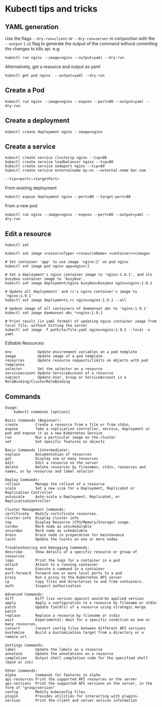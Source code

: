 # Kubectl tips and tricks

## YAML generation
Use the flags `--dry-run=client` or `--dry-run=server` in conjunction with the `--output` (`-o`) flag to generate the output of the command without commiting the changes to k8s api. e.g:

```
kubectl run nginx --image=nginx --output=yaml --dry-run
```
Alternatively, get a resource and output as yaml
```
kubectl get pod nginx  --output=yaml --dry-run
```



## Create a Pod
```
kubectl run nginx --image=nginx --expose --port=80 --output=yaml --dry-run
```

## Create a deployment
```
kubectl create deployment nginx --image=nginx
```

## Create a service
```
kubectl create service clusterip nginx --tcp=80
kubectl create service loadbalancer nginx --tcp=80 
kubectl create service nodeport nginx --tcp=80 
kubectl create service externalname my-ns --external-name bar.com

--tcp=<port>:<targetPort>
```
From existing deployment
```
kubectl expose deployment nginx --port=80 --target-port=80
```
From a new pod
```
kubectl run nginx --image=nginx --expose --port=80 --output=yaml --dry-run
```

## Edit a resource

    kubectl set 

    kubectl set image <resourceType> <resourceName> <container>=<image>

    # Set container 'app' to use image 'nginx:2' on pod nginx
    kubectl set image pod nginx app=nginx:2

    # Set a deployment's nginx container image to 'nginx:1.9.1', and its busybox container image to 'busybox'.
    kubectl set image deployment/nginx busybox=busybox nginx=nginx:1.9.1

    # Update all deployments' and rc's nginx container's image to 'nginx:1.9.1'
    kubectl set image deployments,rc nginx=nginx:1.9.1 --all

    # Update image of all containers of daemonset abc to 'nginx:1.9.1'
    kubectl set image daemonset abc *=nginx:1.9.1

    # Print result (in yaml format) of updating nginx container image from local file, without hitting the server
    kubectl set image -f path/to/file.yaml nginx=nginx:1.9.1 --local -o yaml

Editable Resources:

    env            Update environment variables on a pod template
    image          Update image of a pod template
    resources      Update resource requests/limits on objects with pod templates
    selector       Set the selector on a resource
    serviceaccount Update ServiceAccount of a resource
    subject        Update User, Group or ServiceAccount in a RoleBinding/ClusterRoleBinding

## Commands

    
    Usage:
        kubectl commands [options]

    Basic Commands (Beginner):  
    create        Create a resource from a file or from stdin.
    expose        Take a replication controller, service, deployment or pod and expose it as a new Kubernetes Service
    run           Run a particular image on the cluster
    set           Set specific features on objects

    Basic Commands (Intermediate):
    explain       Documentation of resources
    get           Display one or many resources
    edit          Edit a resource on the server
    delete        Delete resources by filenames, stdin, resources and names, or by resources and label selector

    Deploy Commands:
    rollout       Manage the rollout of a resource
    scale         Set a new size for a Deployment, ReplicaSet or Replication Controller
    autoscale     Auto-scale a Deployment, ReplicaSet, or ReplicationController

    Cluster Management Commands:
    certificate   Modify certificate resources.
    cluster-info  Display cluster info
    top           Display Resource (CPU/Memory/Storage) usage.
    cordon        Mark node as unschedulable
    uncordon      Mark node as schedulable
    drain         Drain node in preparation for maintenance
    taint         Update the taints on one or more nodes

    Troubleshooting and Debugging Commands:
    describe      Show details of a specific resource or group of resources
    logs          Print the logs for a container in a pod
    attach        Attach to a running container
    exec          Execute a command in a container
    port-forward  Forward one or more local ports to a pod
    proxy         Run a proxy to the Kubernetes API server
    cp            Copy files and directories to and from containers.
    auth          Inspect authorization

    Advanced Commands:
    diff          Diff live version against would-be applied version
    apply         Apply a configuration to a resource by filename or stdin
    patch         Update field(s) of a resource using strategic merge patch
    replace       Replace a resource by filename or stdin
    wait          Experimental: Wait for a specific condition on one or many resources.
    convert       Convert config files between different API versions
    kustomize     Build a kustomization target from a directory or a remote url.

    Settings Commands:
    label         Update the labels on a resource
    annotate      Update the annotations on a resource
    completion    Output shell completion code for the specified shell (bash or zsh)

    Other Commands:
    alpha         Commands for features in alpha
    api-resources Print the supported API resources on the server
    api-versions  Print the supported API versions on the server, in the form of "group/version"
    config        Modify kubeconfig files
    plugin        Provides utilities for interacting with plugins.
    version       Print the client and server version information
